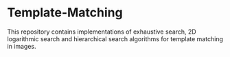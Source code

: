 # Template-Matching
This repository contains implementations of exhaustive search, 2D logarithmic search and hierarchical search algorithms for template matching in images.
